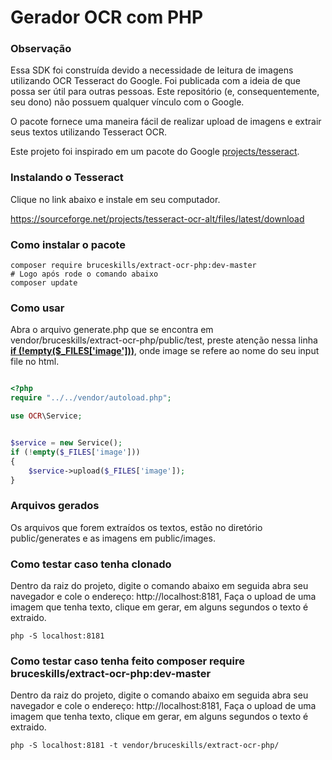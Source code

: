 # Gerador OCR com PHP

### Observação
Essa SDK foi construída devido a necessidade de leitura de imagens utilizando OCR Tesseract do Google. Foi publicada com a ideia de que possa ser útil para outras pessoas. Este repositório (e, consequentemente, seu dono) não possuem qualquer vínculo com o Google.

O pacote fornece uma maneira fácil de realizar upload de imagens e extrair seus textos utilizando Tesseract OCR. 

Este projeto foi inspirado em um pacote do Google [projects/tesseract](https://opensource.google/projects/tesseract).


### Instalando o Tesseract
Clique no link abaixo e instale em seu computador.

https://sourceforge.net/projects/tesseract-ocr-alt/files/latest/download

### Como instalar o pacote
```
composer require bruceskills/extract-ocr-php:dev-master
# Logo após rode o comando abaixo
composer update
```

### Como usar
Abra o arquivo generate.php que se encontra em vendor/bruceskills/extract-ocr-php/public/test, preste atenção nessa linha <b><u>if (!empty($_FILES['image']))</u></b>, onde image se refere ao nome do seu input file no html.
```php

<?php
require "../../vendor/autoload.php";

use OCR\Service;


$service = new Service();
if (!empty($_FILES['image']))
{
    $service->upload($_FILES['image']);
}
```

### Arquivos gerados
Os arquivos que forem extraídos os textos, estão no diretório public/generates e as imagens em public/images.


### Como testar caso tenha clonado
Dentro da raiz do projeto, digite o comando abaixo em seguida abra seu navegador e cole o endereço: http://localhost:8181, Faça o upload de uma imagem que tenha texto, clique em gerar, em alguns segundos o texto é extraido.
```
php -S localhost:8181
```

### Como testar caso tenha feito composer require bruceskills/extract-ocr-php:dev-master
Dentro da raiz do projeto, digite o comando abaixo em seguida abra seu navegador e cole o endereço: http://localhost:8181, Faça o upload de uma imagem que tenha texto, clique em gerar, em alguns segundos o texto é extraido.
```
php -S localhost:8181 -t vendor/bruceskills/extract-ocr-php/
```
